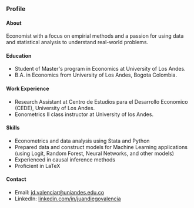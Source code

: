 ### Profile

#### About
Economist with a focus on empirial methods and a passion for using data and statistical analysis to understand real-world problems.

#### Education
- Student of Master's program in Economics at University of Los Andes.
- B.A. in Economics from University of Los Andes, Bogota Colombia.

#### Work Experience
- Research Assistant at Centro de Estudios para el Desarrollo Economico (CEDE), University of Los Andes.
- Eonometrics II class instructor at University of los Andes.

#### Skills
- Econometrics and data analysis using Stata and Python
- Prepared data and construct models for Machine Learning applications (using Logit, Random Forest, Neural Networks, and other models)
- Experienced in causal inference methods
- Proficient in LaTeX

#### Contact
- Email: jd.valenciar@uniandes.edu.co
- LinkedIn: [linkedin.com/in/juandiegovalencia](www.linkedin.com/in/juandiegovalencia)
